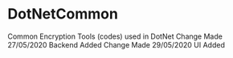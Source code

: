 # DotNetCommon
Common Encryption Tools (codes) used in DotNet
Change Made 27/05/2020
Backend Added
Change Made 29/05/2020
UI Added
